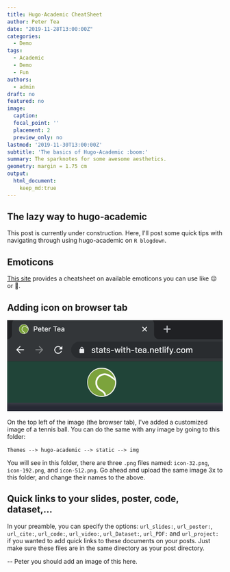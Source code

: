 ```yaml
---
title: Hugo-Academic CheatSheet
author: Peter Tea
date: "2019-11-28T13:00:00Z"
categories:
  - Demo
tags:
  - Academic
  - Demo
  - Fun
authors:
  - admin
draft: no
featured: no
image:
  caption: 
  focal_point: ''
  placement: 2
  preview_only: no
lastmod: '2019-11-30T13:00:00Z'
subtitle: 'The basics of Hugo-Academic :boom:'
summary: The sparknotes for some awesome aesthetics.
geometry: margin = 1.75 cm
output:
  html_document:
    keep_md:true
---
```


## The lazy way to hugo-academic

This post is currently under construction. Here, I'll post some quick tips with navigating through using hugo-academic on ``R blogdown``.


## Emoticons
[This site](https://www.webfx.com/tools/emoji-cheat-sheet/) provides a cheatsheet on available emoticons you can use like :relieved: or :see_no_evil:.

## Adding icon on browser tab
![](tennis_icon.png)

On the top left of the image (the browser tab), I've added a customized image of a tennis ball. You can do the same with any image by going to this folder:

```
Themes --> hugo-academic --> static --> img 
```
You will see in this folder, there are three ``.png`` files named: ``icon-32.png``, ``icon-192.png``, and ``icon-512.png``. Go ahead and upload the same image 3x to this folder, and change their names to the above.

## Quick links to your slides, poster, code, dataset,...
In your preamble, you can specify the options:
``url_slides:``, ``url_poster:``, ``url_cite:``, ``url_code:``, ``url_video:``, ``url_Dataset:``, ``url_PDF:`` and ``url_project:`` if you wanted to add quick links to these documents on your posts. Just make sure these files are in the same directory as your post directory.

-- Peter you should add an image of this here.




